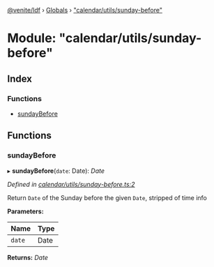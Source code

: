 [@venite/ldf](../README.md) › [Globals](../globals.md) › ["calendar/utils/sunday-before"](_calendar_utils_sunday_before_.md)

# Module: "calendar/utils/sunday-before"

## Index

### Functions

* [sundayBefore](_calendar_utils_sunday_before_.md#sundaybefore)

## Functions

###  sundayBefore

▸ **sundayBefore**(`date`: Date): *Date*

*Defined in [calendar/utils/sunday-before.ts:2](https://github.com/gbj/venite/blob/fcd7c9d/ldf/src/calendar/utils/sunday-before.ts#L2)*

Return `Date` of the Sunday before the given `Date`, stripped of time info

**Parameters:**

Name | Type |
------ | ------ |
`date` | Date |

**Returns:** *Date*
